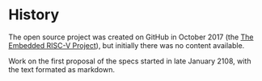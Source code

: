 # History

The open source project was created on GitHub in October 2017 (the [The Embedded RISC-V Project](https://github.com/emb-riscv)), 
but initially there was no content available.

Work on the first proposal of the specs started in late January 2108, with the text formated as markdown.

